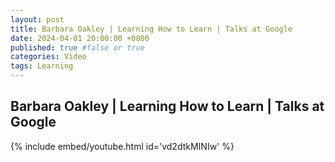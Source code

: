 ```yaml
---
layout: post
title: Barbara Oakley | Learning How to Learn | Talks at Google
date: 2024-04-01 20:00:00 +0800
published: true #false or true
categories: Video
tags: Learning
---
```


## Barbara Oakley | Learning How to Learn | Talks at Google


{% include embed/youtube.html id='vd2dtkMINIw' %}
